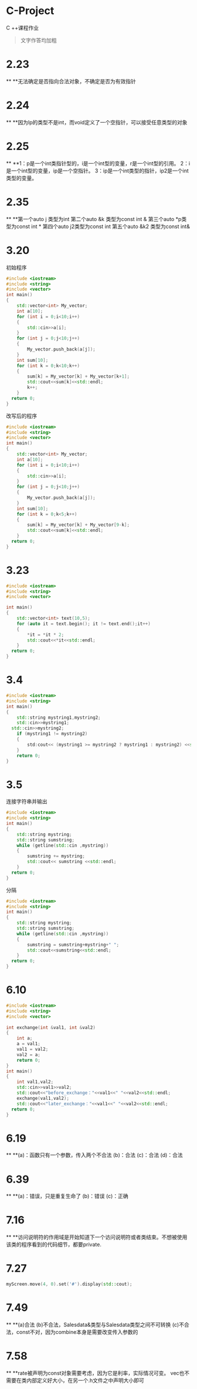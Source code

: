 # C-Project
C ++课程作业
>文字作答均加粗

# 2.23
** **无法确定是否指向合法对象，不确定是否为有效指针

# 2.24
** **因为lp的类型不是int，而void定义了一个空指针，可以接受任意类型的对象

# 2.25
** **1：p是一个int类指针型的，i是一个int型的变量，r是一个int型的引用。
     2：i是一个int型的变量，ip是一个空指针。
     3：ip是一个int类型的指针，ip2是一个int类型的变量。
     
# 2.35
** **第一个auto  j  类型为int
     第二个auto  &k 类型为const int &
     第三个auto *p类型为const int *
     第四个auto j2类型为const int
     第五个auto &k2 类型为const int&
     
# 3.20  
初始程序
``` c++
#include <iostream>
#include <string>
#include <vector>
int main()
{	
	std::vector<int> My_vector;
	int a[10];
	for (int i = 0;i<10;i++)
	{
		std::cin>>a[i];
	}
	for (int j = 0;j<10;j++)
	{
		My_vector.push_back(a[j]);
	}
	int sum[10];
	for (int k = 0;k<10;k++)
	{
		sum[k] = My_vector[k] + My_vector[k+1];
		std::cout<<sum[k]<<std::endl;
		k++;
	}
  return 0;
} 
```
改写后的程序
``` c++
#include <iostream>
#include <string>
#include <vector>
int main()
{	
	std::vector<int> My_vector;
	int a[10];
	for (int i = 0;i<10;i++)
	{
		std::cin>>a[i];
	}
	for (int j = 0;j<10;j++)
	{
		My_vector.push_back(a[j]);
	}
	int sum[10];
	for (int k = 0;k<5;k++)
	{
		sum[k] = My_vector[k] + My_vector[9-k];
		std::cout<<sum[k]<<std::endl;
	}
  return 0;
} 
```

# 3.23
``` c++
#include <iostream>
#include <string>
#include <vector>

int main()
{	
	std::vector<int> text(10,5);
	for (auto it = text.begin(); it != text.end();it++) 
	{
		*it = *it * 2;
		std::cout<<*it<<std::endl;	
	}
  return 0;
} 
```

# 3.4
``` c++
#include <iostream>
#include <string>
int main()
{	
	std::string mystring1,mystring2;
	std::cin>>mystring1;
  std::cin>>mystring2;
	if (mystring1 != mystring2)
	{
		std:cout<< (mystring1 >= mystring2 ? mystring1 : mystring2) <<std::endl;
	}
	return 0;
}
```

# 3.5
连接字符串并输出
``` c++
#include <iostream>
#include <string>
int main()
{	
	std::string mystring;
	std::string sumstring;
	while (getline(std::cin ,mystring))
	{
		sumstring += mystring;
		std::cout<< sumstring <<std::endl;
	}
  return 0;
}	
```
分隔
``` c++
#include <iostream>
#include <string>
int main()
{	
	std::string mystring;
	std::string sumstring;
	while (getline(std::cin ,mystring))
	{
		sumstring = sumstring+mystring+" ";
		std::cout<<sumstring<<std::endl;
	}
  return 0;
}
```

# 6.10
``` c++
#include <iostream>
#include <string>
#include <vector>
 
int exchange(int &val1, int &val2)
{
	int a;
	a = val1;
	val1 = val2;
	val2 = a;
	return 0;
}
int main()
{	
	int val1,val2;
	std::cin>>val1>>val2;
	std::cout<<"before_exchange："<<val1<<" "<<val2<<std::endl;
	exchange(val1,val2);
	std::cout<<"later_exchange："<<val1<<" "<<val2<<std::endl;
  return 0;
}
```

# 6.19
** **(a)：函数只有一个参数，传入两个不合法
     (b)：合法
     (c)：合法
     (d)：合法
     
# 6.39
** **(a)：错误，只是重复生命了
     (b)：错误
     (c)：正确
     
# 7.16
** **访问说明符的作用域是开始知道下一个访问说明符或者类结束。不想被使用该类的程序看到的代码细节，都要private.

# 7.27
``` c++
myScreen.move(4, 0).set('#').display(std::cout);
```

# 7.49
** **(a)合法
     (b)不合法，Salesdata&类型与Salesdata类型之间不可转换
     (c)不合法，const不对，因为combine本身是需要改变传入参数的

# 7.58
** **rate被声明为const对象需要考虑，因为它是利率，实际情况可变。
     vec也不需要在类内部定义好大小，在另一个.h文件之中声明大小即可
